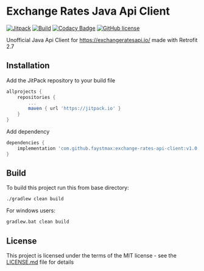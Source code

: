 # Exchange Rates Java Api Client

[![Jitpack](https://jitpack.io/v/faystmax/exchange-rates-api-client.svg)](https://jitpack.io/#faystmax/exchange-rates-api-client)
[![Build](https://github.com/faystmax/exchange-rates-api-client/workflows/Build/badge.svg?branch=master)](https://github.com/faystmax/exchange-rates-api-client/actions?query=workflow%3ABuild)
[![Codacy Badge](https://api.codacy.com/project/badge/Grade/8b3988dc0d7e4bb381fd6dabcb381999)](https://www.codacy.com/manual/faystmax/exchange-rates-api-client?utm_source=github.com&amp;utm_medium=referral&amp;utm_content=faystmax/exchange-rates-api-client&amp;utm_campaign=Badge_Grade)
[![GitHub license](https://img.shields.io/badge/License-MIT-blue.svg)](https://github.com/faystmax/exchange-rates-api-client/blob/master/LICENSE.md)

Unofficial Java Api Client for <https://exchangeratesapi.io/> made with Retrofit 2.7

## Installation

Add the JitPack repository to your build file

```groovy
allprojects {
    repositories {
        ...
        maven { url 'https://jitpack.io' }
    }
}
```

Add dependency
```groovy
dependencies {
    implementation 'com.github.faystmax:exchange-rates-api-client:v1.0.1'
}
```
## Build
To build this project run this from base directory:
```cmd
./gradlew clean build
```
For windows users:
```cmd
gradlew.bat clean build
```

## License

This project is licensed under the terms of the MIT license - see the [LICENSE.md](LICENSE.md) file for details